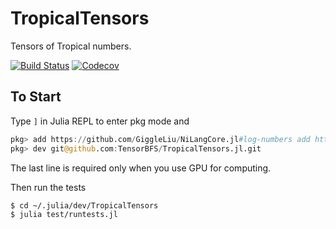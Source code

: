 # TropicalTensors

Tensors of Tropical numbers.

[![Build Status](https://travis-ci.com/TensorBFS/TropicalTensors.jl.svg?branch=master)](https://travis-ci.com/TensorBFS/TropicalTensors.jl)
[![Codecov](https://codecov.io/gh/TensorBFS/TropicalTensors.jl/branch/master/graph/badge.svg)](https://codecov.io/gh/TensorBFS/TropicalTensors.jl)

## To Start

Type `]` in Julia REPL to enter pkg mode and
```julia pkg
pkg> add https://github.com/GiggleLiu/NiLangCore.jl#log-numbers add https://github.com/GiggleLiu/NiLang.jl#matchcore https://github.com/GiggleLiu/Viznet.jl#master https://github.com/JuliaReverse/TropicalYao.jl#master https://github.com/JuliaReverse/NiLogLikeNumbers.jl#master https://github.com/GiggleLiu/TropicalNumbers.jl#master
pkg> dev git@github.com:TensorBFS/TropicalTensors.jl.git
```
The last line is required only when you use GPU for computing.

Then run the tests
```bash
$ cd ~/.julia/dev/TropicalTensors
$ julia test/runtests.jl
```
